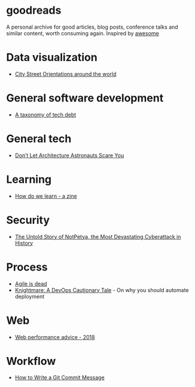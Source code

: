 # goodreads

A personal archive for good articles, blog posts, conference talks and similar content, worth consuming again. Inspired by [awesome](https://github.com/sindresorhus/awesome)

# Data visualization

- [City Street Orientations around the world](https://geoffboeing.com/2018/07/city-street-orientations-world/)

# General software development

- [A taxonomy of tech debt](https://engineering.riotgames.com/news/taxonomy-tech-debt)

# General tech

- [Don’t Let Architecture Astronauts Scare You](https://www.joelonsoftware.com/2001/04/21/dont-let-architecture-astronauts-scare-you/)

# Learning

- [How do we learn - a zine](https://blog.ncase.me/how-do-we-learn-a-zine/)

# Security

- [The Untold Story of NotPetya, the Most Devastating Cyberattack in History](https://www.wired.com/story/notpetya-cyberattack-ukraine-russia-code-crashed-the-world/)

# Process

- [Agile is dead](https://www.youtube.com/watch?v=a-BOSpxYJ9M)
- [Knightmare: A DevOps Cautionary Tale](https://dougseven.com/2014/04/17/knightmare-a-devops-cautionary-tale/) - On why you should automate deployment

# Web

- [Web performance advice - 2018](https://www.keycdn.com/blog/web-performance-advice-2018/)

# Workflow

- [How to Write a Git Commit Message](https://chris.beams.io/posts/git-commit/)
